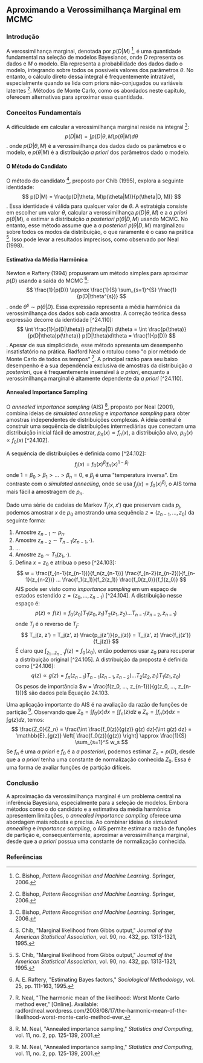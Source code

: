 ## Aproximando a Verossimilhança Marginal em MCMC

### Introdução
A verossimilhança marginal, denotada por $p(D|M)$ [^24.107], é uma quantidade fundamental na seleção de modelos Bayesianos, onde $D$ representa os dados e $M$ o modelo. Ela representa a probabilidade dos dados dado o modelo, integrando sobre todos os possíveis valores dos parâmetros $\theta$. No entanto, o cálculo direto dessa integral é frequentemente intratável, especialmente quando se lida com priors não-conjugados ou variáveis latentes [^24.107]. Métodos de Monte Carlo, como os abordados neste capítulo, oferecem alternativas para aproximar essa quantidade.

### Conceitos Fundamentais
A dificuldade em calcular a verossimilhança marginal reside na integral [^24.107]:
$$ p(D|M) = \int p(D|\theta, M)p(\theta|M) d\theta $$.
onde $p(D|\theta, M)$ é a verossimilhança dos dados dado os parâmetros e o modelo, e $p(\theta|M)$ é a distribuição *a priori* dos parâmetros dado o modelo.

#### O Método do Candidato
O método do candidato [^24.108], proposto por Chib (1995), explora a seguinte identidade:
$$ p(D|M) = \frac{p(D|\theta, M)p(\theta|M)}{p(\theta|D, M)} $$.
Essa identidade é válida para qualquer valor de $\theta$. A estratégia consiste em escolher um valor $\theta$, calcular a verossimilhança $p(D|\theta, M)$ e a *a priori* $p(\theta|M)$, e estimar a distribuição *a posteriori* $p(\theta|D, M)$ usando MCMC. No entanto, esse método assume que a *a posteriori* $p(\theta|D, M)$ marginalizou sobre todos os modos da distribuição, o que raramente é o caso na prática [^24.108]. Isso pode levar a resultados imprecisos, como observado por Neal (1998).

#### Estimativa da Média Harmônica
Newton e Raftery (1994) propuseram um método simples para aproximar $p(D)$ usando a saída do MCMC [^24.109]:
$$ \frac{1}{p(D)} \approx \frac{1}{S} \sum_{s=1}^{S} \frac{1}{p(D|\theta^{s})} $$.
onde $\theta^{s} \sim p(\theta|D)$. Essa expressão representa a média harmônica da verossimilhança dos dados sob cada amostra. A correção teórica dessa expressão decorre da identidade [^24.110]:
$$ \int \frac{1}{p(D|\theta)} p(\theta|D) d\theta = \int \frac{p(\theta)}{p(D|\theta)p(\theta)} p(D|\theta)d\theta = \frac{1}{p(D)} $$.
Apesar de sua simplicidade, esse método apresenta um desempenho insatisfatório na prática. Radford Neal o rotulou como "o pior método de Monte Carlo de todos os tempos" [^6]. A principal razão para seu baixo desempenho é a sua dependência exclusiva de amostras da distribuição *a posteriori*, que é frequentemente insensível à *a priori*, enquanto a verossimilhança marginal é altamente dependente da *a priori* [^24.110].

#### Annealed Importance Sampling
O *annealed importance sampling* (AIS) [^24.7.3], proposto por Neal (2001), combina ideias de *simulated annealing* e *importance sampling* para obter amostras independentes de distribuições complexas. A ideia central é construir uma sequência de distribuições intermediárias que conectam uma distribuição inicial fácil de amostrar, $p_n(x) \propto f_n(x)$, a distribuição alvo, $p_0(x) \propto f_0(x)$ [^24.102].

A sequência de distribuições é definida como [^24.102]:
$$ f_j(x) = f_0(x)^{\beta_j} f_n(x)^{1-\beta_j} $$
onde $1 = \beta_0 > \beta_1 > ... > \beta_n = 0$, e $\beta_j$ é uma "temperatura inversa". Em contraste com o *simulated annealing*, onde se usa $f_j(x) = f_0(x)^{\beta_j}$, o AIS torna mais fácil a amostragem de $p_n$.

Dado uma série de cadeias de Markov $T_j(x, x')$ que preservam cada $p_j$, podemos amostrar $x$ de $p_0$ amostrando uma sequência $z = (z_{n-1}, ..., z_0)$ da seguinte forma:
1. Amostre $z_{n-1} \sim p_n$.
2. Amostre $z_{n-2} \sim T_{n-1}(z_{n-1}, \cdot)$.
3. ...
4. Amostre $z_0 \sim T_1(z_1, \cdot)$.
5. Defina $x = z_0$ e atribua o peso [^24.103]:
$$ w = \frac{f_{n-1}(z_{n-1})}{f_n(z_{n-1})} \frac{f_{n-2}(z_{n-2})}{f_{n-1}(z_{n-2})} ... \frac{f_1(z_1)}{f_2(z_1)} \frac{f_0(z_0)}{f_1(z_0)} $$
AIS pode ser visto como *importance sampling* em um espaço de estados estendido $z = (z_0, ..., z_{n-1})$ [^24.104]. A distribuição nesse espaço é:
$$ p(z) \propto f(z) = f_0(z_0)T_1(z_0, z_1)T_2(z_1, z_2) ... T_{n-1}(z_{n-2}, z_{n-1}) $$
onde $T_j$ é o reverso de $T_j$:
$$ T_j(z, z') = T_j(z', z) \frac{p_j(z')}{p_j(z)} = T_j(z', z) \frac{f_j(z')}{f_j(z)} $$
É claro que $\int_{z_1 ... z_{n-1}} f(z) = f_0(z_0)$, então podemos usar $z_0$ para recuperar a distribuição original [^24.105]. A distribuição da proposta é definida como [^24.106]:
$$ q(z) \propto g(z) = f_n(z_{n-1})T_{n-1}(z_{n-1}, z_{n-2}) ... T_2(z_2, z_1)T_1(z_1, z_0) $$
Os pesos de importância $w = \frac{f(z_0, ..., z_{n-1})}{g(z_0, ..., z_{n-1})}$ são dados pela Equação 24.103.

Uma aplicação importante do AIS é na avaliação da razão de funções de partição [^24.7.3]. Observando que $Z_0 = \int f_0(x) dx = \int f_n(z) dz$ e $Z_n = \int f_n(x) dx = \int g(z) dz$, temos:
$$ \frac{Z_0}{Z_n} = \frac{\int \frac{f_0(z)}{g(z)} g(z) dz}{\int g(z) dz} = \mathbb{E}_{g(z)} \left[ \frac{f_0(z)}{g(z)} \right] \approx \frac{1}{S} \sum_{s=1}^S w_s $$
Se $f_n$ é uma *a priori* e $f_0$ é a *a posteriori*, podemos estimar $Z_n = p(D)$, desde que a *a priori* tenha uma constante de normalização conhecida $Z_0$. Essa é uma forma de avaliar funções de partição difíceis.

### Conclusão
A aproximação da verossimilhança marginal é um problema central na inferência Bayesiana, especialmente para a seleção de modelos. Embora métodos como o do candidato e a estimativa da média harmônica apresentem limitações, o *annealed importance sampling* oferece uma abordagem mais robusta e precisa. Ao combinar ideias de *simulated annealing* e *importance sampling*, o AIS permite estimar a razão de funções de partição e, consequentemente, aproximar a verossimilhança marginal, desde que a *a priori* possua uma constante de normalização conhecida.

### Referências
[^24.107]: C. Bishop, *Pattern Recognition and Machine Learning*. Springer, 2006.
[^24.108]: S. Chib, "Marginal likelihood from Gibbs output," *Journal of the American Statistical Association*, vol. 90, no. 432, pp. 1313-1321, 1995.
[^24.109]: A. E. Raftery, "Estimating Bayes factors," *Sociological Methodology*, vol. 25, pp. 111-163, 1995.
[^6]: R. Neal, "The harmonic mean of the likelihood: Worst Monte Carlo method ever," [Online]. Available: radfordneal.wordpress.com/2008/08/17/the-harmonic-mean-of-the-likelihood-worst-monte-carlo-method-ever.
[^24.7.3]: R. M. Neal, "Annealed importance sampling," *Statistics and Computing*, vol. 11, no. 2, pp. 125-139, 2001.

<!-- END -->